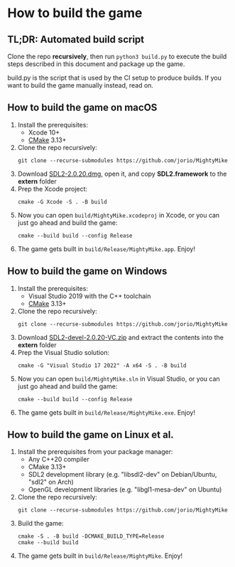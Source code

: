 # How to build the game

## TL;DR: Automated build script

Clone the repo **recursively**, then run `python3 build.py` to execute the build steps described in this document and package up the game.

build.py is the script that is used by the CI setup to produce builds. If you want to build the game manually instead, read on.

## How to build the game on macOS

1. Install the prerequisites:
    - Xcode 10+
    - [CMake](https://formulae.brew.sh/formula/cmake) 3.13+
1. Clone the repo recursively:
    ```
    git clone --recurse-submodules https://github.com/jorio/MightyMike
    ```
1. Download [SDL2-2.0.20.dmg](http://libsdl.org/release/SDL2-2.0.20.dmg), open it, and copy **SDL2.framework** to the **extern** folder
1. Prep the Xcode project:
    ```
    cmake -G Xcode -S . -B build
    ```
1. Now you can open `build/MightyMike.xcodeproj` in Xcode, or you can just go ahead and build the game:
    ```
    cmake --build build --config Release
    ```
1. The game gets built in `build/Release/MightyMike.app`. Enjoy!

## How to build the game on Windows

1. Install the prerequisites:
    - Visual Studio 2019 with the C++ toolchain
    - [CMake](https://cmake.org/download/) 3.13+
1. Clone the repo recursively:
    ```
    git clone --recurse-submodules https://github.com/jorio/MightyMike
    ```
1. Download [SDL2-devel-2.0.20-VC.zip](http://libsdl.org/release/SDL2-devel-2.0.20-VC.zip) and extract the contents into the **extern** folder
1. Prep the Visual Studio solution:
    ```
    cmake -G "Visual Studio 17 2022" -A x64 -S . -B build
    ```
1. Now you can open `build/MightyMike.sln` in Visual Studio, or you can just go ahead and build the game:
    ```
    cmake --build build --config Release
    ```
1. The game gets built in `build/Release/MightyMike.exe`. Enjoy!

## How to build the game on Linux et al.

1. Install the prerequisites from your package manager:
    - Any C++20 compiler
    - CMake 3.13+
    - SDL2 development library (e.g. "libsdl2-dev" on Debian/Ubuntu, "sdl2" on Arch)
    - OpenGL development libraries (e.g. "libgl1-mesa-dev" on Ubuntu)
1. Clone the repo recursively:
    ```
    git clone --recurse-submodules https://github.com/jorio/MightyMike
    ```
1. Build the game:
    ```
    cmake -S . -B build -DCMAKE_BUILD_TYPE=Release
    cmake --build build
    ```
1. The game gets built in `build/Release/MightyMike`. Enjoy!

